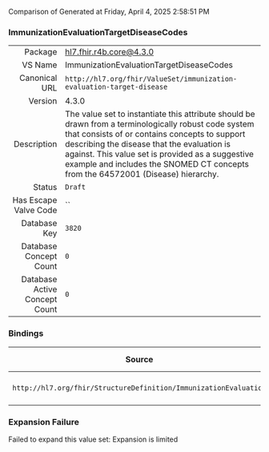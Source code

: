 Comparison of 
Generated at Friday, April 4, 2025 2:58:51 PM

### ImmunizationEvaluationTargetDiseaseCodes

|      |     |
| ---: | --- |
| Package | hl7.fhir.r4b.core@4.3.0 |
| VS Name | ImmunizationEvaluationTargetDiseaseCodes |
| Canonical URL | `http://hl7.org/fhir/ValueSet/immunization-evaluation-target-disease` |
| Version | 4.3.0 |
| Description | The value set to instantiate this attribute should be drawn from a terminologically robust code system that consists of or contains concepts to support describing the disease that the evaluation is against. This value set is provided as a suggestive example and includes the SNOMED CT concepts from the 64572001 (Disease) hierarchy. |
| Status | `Draft` |
| Has Escape Valve Code | `` |
| Database Key | `3820` |
| Database Concept Count | `0` |
| Database Active Concept Count | `0` |
### Bindings

| Source | Element | Binding | Strength | Element Short |
| ------ | ------- | ------- | -------- | ------------- |
| `http://hl7.org/fhir/StructureDefinition/ImmunizationEvaluation` | `ImmunizationEvaluation.targetDisease` | `http://hl7.org/fhir/ValueSet/immunization-evaluation-target-disease` | `Example` | Evaluation target disease |

### Expansion Failure

Failed to expand this value set: Expansion is limited
